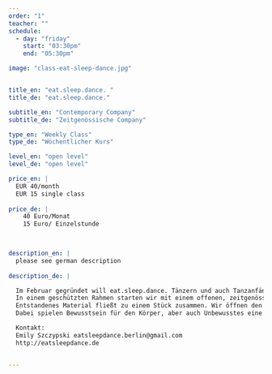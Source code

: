 ```yaml
---
order: "1"
teacher: ""
schedule:
  - day: "friday"
    start: "03:30pm"
    end: "05:30pm"

image: "class-eat-sleep-dance.jpg"


title_en: "eat.sleep.dance. "
title_de: "eat.sleep.dance."

subtitle_en: "Contemporary Company"
subtitle_de: "Zeitgenössische Company"

type_en: "Weekly Class"
type_de: "Wöchentlicher Kurs"

level_en: "open level"
level_de: "open level"

price_en: |
  EUR 40/month  
  EUR 15 single class
  
price_de: |
    40 Euro/Monat  
    15 Euro/ Einzelstunde


  
description_en: |
  please see german description
 
description_de: |

  Im Februar gegründet will eat.sleep.dance. Tänzern und auch Tanzanfängern einen Raum bieten sich kreativ auszuleben, sich mit sich selbst zu verbinden und zu experimentieren.   
  In einem geschützten Rahmen starten wir mit einem offenen, zeitgenössischen Warm-Up, gefolgt von wenigen Technikkombinationen, bevor wir zu Improvisationen übergehen.  
  Entstandenes Material fließt zu einem Stück zusammen. Wir öffnen den Raum für offenes, freies Kreativ-Sein.   
  Dabei spielen Bewusstsein für den Körper, aber auch Unbewusstes eine Rolle.  

  Kontakt:   
  Emily Szczypski eatsleepdance.berlin@gmail.com    
  http://eatsleepdance.de


---
```

